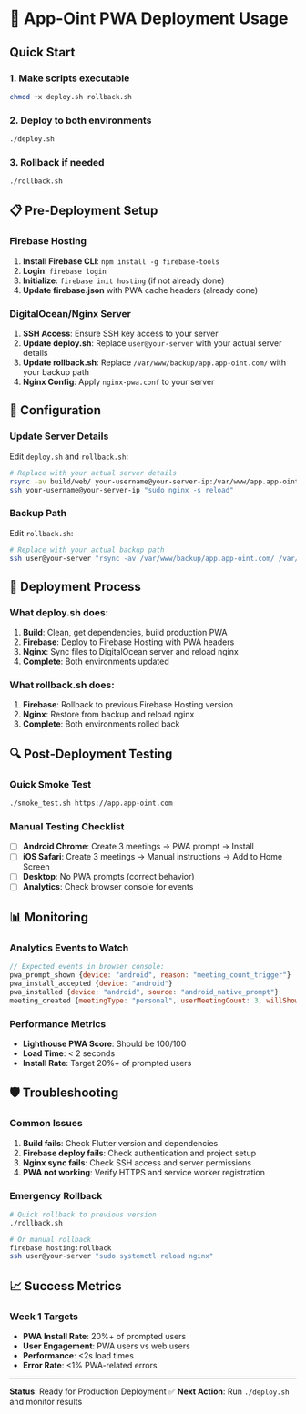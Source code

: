 # 🚀 App-Oint PWA Deployment Usage

## Quick Start

### 1. Make scripts executable
```bash
chmod +x deploy.sh rollback.sh
```

### 2. Deploy to both environments
```bash
./deploy.sh
```

### 3. Rollback if needed
```bash
./rollback.sh
```

## 📋 Pre-Deployment Setup

### Firebase Hosting
1. **Install Firebase CLI**: `npm install -g firebase-tools`
2. **Login**: `firebase login`
3. **Initialize**: `firebase init hosting` (if not already done)
4. **Update firebase.json** with PWA cache headers (already done)

### DigitalOcean/Nginx Server
1. **SSH Access**: Ensure SSH key access to your server
2. **Update deploy.sh**: Replace `user@your-server` with your actual server details
3. **Update rollback.sh**: Replace `/var/www/backup/app.app-oint.com/` with your backup path
4. **Nginx Config**: Apply `nginx-pwa.conf` to your server

## 🔧 Configuration

### Update Server Details
Edit `deploy.sh` and `rollback.sh`:
```bash
# Replace with your actual server details
rsync -av build/web/ your-username@your-server-ip:/var/www/app.app-oint.com/
ssh your-username@your-server-ip "sudo nginx -s reload"
```

### Backup Path
Edit `rollback.sh`:
```bash
# Replace with your actual backup path
ssh user@your-server "rsync -av /var/www/backup/app.app-oint.com/ /var/www/app.app-oint.com/"
```

## 🚀 Deployment Process

### What deploy.sh does:
1. **Build**: Clean, get dependencies, build production PWA
2. **Firebase**: Deploy to Firebase Hosting with PWA headers
3. **Nginx**: Sync files to DigitalOcean server and reload nginx
4. **Complete**: Both environments updated

### What rollback.sh does:
1. **Firebase**: Rollback to previous Firebase Hosting version
2. **Nginx**: Restore from backup and reload nginx
3. **Complete**: Both environments rolled back

## 🔍 Post-Deployment Testing

### Quick Smoke Test
```bash
./smoke_test.sh https://app.app-oint.com
```

### Manual Testing Checklist
- [ ] **Android Chrome**: Create 3 meetings → PWA prompt → Install
- [ ] **iOS Safari**: Create 3 meetings → Manual instructions → Add to Home Screen
- [ ] **Desktop**: No PWA prompts (correct behavior)
- [ ] **Analytics**: Check browser console for events

## 📊 Monitoring

### Analytics Events to Watch
```javascript
// Expected events in browser console:
pwa_prompt_shown {device: "android", reason: "meeting_count_trigger"}
pwa_install_accepted {device: "android"}
pwa_installed {device: "android", source: "android_native_prompt"}
meeting_created {meetingType: "personal", userMeetingCount: 3, willShowPwaPrompt: true}
```

### Performance Metrics
- **Lighthouse PWA Score**: Should be 100/100
- **Load Time**: < 2 seconds
- **Install Rate**: Target 20%+ of prompted users

## 🛡️ Troubleshooting

### Common Issues
1. **Build fails**: Check Flutter version and dependencies
2. **Firebase deploy fails**: Check authentication and project setup
3. **Nginx sync fails**: Check SSH access and server permissions
4. **PWA not working**: Verify HTTPS and service worker registration

### Emergency Rollback
```bash
# Quick rollback to previous version
./rollback.sh

# Or manual rollback
firebase hosting:rollback
ssh user@your-server "sudo systemctl reload nginx"
```

## 📈 Success Metrics

### Week 1 Targets
- **PWA Install Rate**: 20%+ of prompted users
- **User Engagement**: PWA users vs web users
- **Performance**: <2s load times
- **Error Rate**: <1% PWA-related errors

---

**Status**: Ready for Production Deployment ✅
**Next Action**: Run `./deploy.sh` and monitor results
